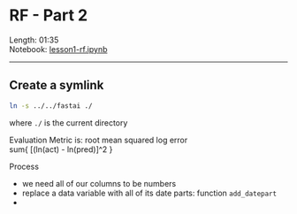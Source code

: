 # RF - Part 2

Length: 01:35  
Notebook:  [lesson1-rf.ipynb](https://github.com/fastai/fastai/blob/master/courses/ml1/lesson1-rf.ipynb)  

---

## Create a symlink
```bash
ln -s ../../fastai ./
```  
where `./` is the current directory
  
  
Evaluation Metric is:  root mean squared log error  
sum{ [(ln(act) - ln(pred)]^2 }  

Process  
- we need all of our columns to be numbers
- replace a data variable with all of its date parts: function `add_datepart`
- 
